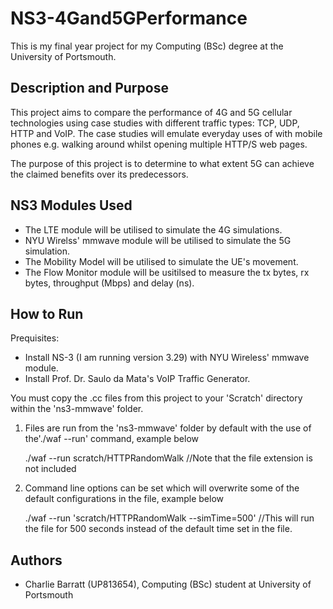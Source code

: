 # NS3-4Gand5GPerformance

This is my final year project for my Computing (BSc) degree at the University of Portsmouth.

## Description and Purpose

This project aims to compare the performance of 4G and 5G cellular technologies using case studies with different traffic types: TCP, UDP, HTTP and VoIP. The case studies will emulate everyday uses of with mobile phones e.g. walking around whilst opening multiple HTTP/S web pages.

The purpose of this project is to determine to what extent 5G can achieve the claimed benefits over its predecessors.

## NS3 Modules Used 
- The LTE module will be utilised to simulate the 4G simulations.
- NYU Wirelss' mmwave module will be utilised to simulate the 5G simulation.
- The Mobility Model will be utilised to simulate the UE's movement.
- The Flow Monitor module will be usitilsed to measure the tx bytes, rx bytes, throughput (Mbps) and delay (ns). 

## How to Run

Prequisites: 

- Install NS-3 (I am running version 3.29) with NYU Wireless' mmwave module.
- Install Prof. Dr. Saulo da Mata's VoIP Traffic Generator.

You must copy the .cc files from this project to your 'Scratch' directory within the 'ns3-mmwave' folder.

1. Files are run from the 'ns3-mmwave' folder by default with the use of the'./waf --run' command, example below

      ./waf --run scratch/HTTPRandomWalk //Note that the file extension is not included

2. Command line options can be set which will overwrite some of the default configurations in the file, example below

      ./waf --run 'scratch/HTTPRandomWalk --simTime=500' //This will run the file for 500 seconds instead of the default time set in the file.

## Authors
- Charlie Barratt (UP813654), Computing (BSc) student at University of Portsmouth 
